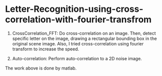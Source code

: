 # Letter-Recognition-using-cross-correlation-with-fourier-transfrom

1. CrossCorrelation_FFT: Do cross-correlation on an image. Then, detect specific letter on the image, drawing a rectangular bounding box in the original scene image.
Also, I tried cross-correlation using fourier transform to increase the speed.

2. Auto-correlation: Perform auto-correlation to a 2D noise image.

The work above is done by matlab.
